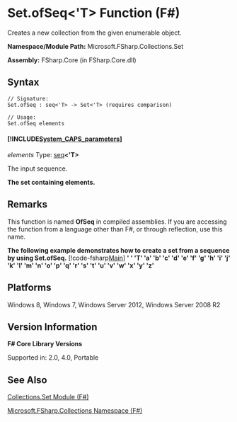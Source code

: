 # Set.ofSeq<'T> Function (F#)

Creates a new collection from the given enumerable object.

**Namespace/Module Path:** Microsoft.FSharp.Collections.Set

**Assembly:** FSharp.Core (in FSharp.Core.dll)


## Syntax

```
// Signature:
Set.ofSeq : seq<'T> -> Set<'T> (requires comparison)

// Usage:
Set.ofSeq elements
```

#### [!INCLUDE[System_CAPS_parameters](//System/Token/System_CAPS_parameters_md.md)]
*elements*
Type: [seq](http://msdn.microsoft.com/en-us/library/2f0c87c6-8a0d-4d33-92a6-10d1d037ce75)**&lt;'T&gt;**


The input sequence.



**The set containing elements.**
## Remarks
This function is named **OfSeq** in compiled assemblies. If you are accessing the function from a language other than F#, or through reflection, use this name.

**The following example demonstrates how to create a set from a sequence by using Set.ofSeq.**
[!code-fsharp[Main](snippets/fssamples101/snippet2001.fs)]
**' ' 'T' 'a' 'b' 'c' 'd' 'e' 'f' 'g' 'h' 'i' 'j' 'k' 'l' 'm' 'n' 'o' 'p' 'q' 'r' 's' 't' 'u' 'v' 'w' 'x' 'y' 'z'**
## Platforms
Windows 8, Windows 7, Windows Server 2012, Windows Server 2008 R2


## Version Information
**F# Core Library Versions**

Supported in: 2.0, 4.0, Portable




## See Also
[Collections.Set Module &#40;F&#35;&#41;](Collections.Set+Module+%28FSharp%29.md)

[Microsoft.FSharp.Collections Namespace &#40;F&#35;&#41;](Microsoft.FSharp.Collections+Namespace+%28FSharp%29.md)

